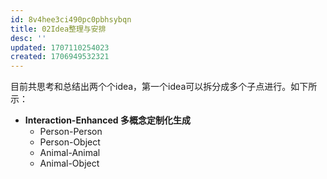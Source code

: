```yaml
---
id: 8v4hee3ci490pc0pbhsybqn
title: 02Idea整理与安排
desc: ''
updated: 1707110254023
created: 1706949532321
---
```



目前共思考和总结出两个个idea，第一个idea可以拆分成多个子点进行。如下所示：

* **Interaction-Enhanced 多概念定制化生成**
  * Person-Person
  * Person-Object
  * Animal-Animal
  * Animal-Object



